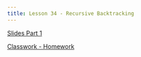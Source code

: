 ```yaml
---
title: Lesson 34 - Recursive Backtracking
---
```


[Slides Part 1](https://github.com/novillo-cs/apcsa_material/blob/main/lessons/34_recursive_backtracking_part1.pdf)

[Classwork - Homework](https://novillo-cs.github.io/apcsa/classwork/37_cw_string_permutations/)
